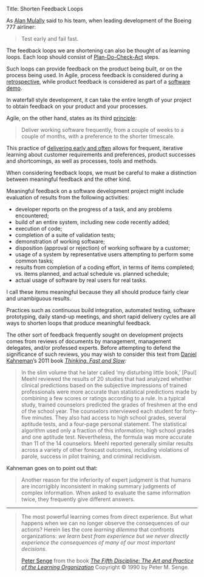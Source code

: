 Title: Shorten Feedback Loops

As <a href="https://en.wikipedia.org/wiki/Alan_Mulally" target="ref">Alan Mulally</a> said to his team, when leading development of the Boeing 777 airliner:

> Test early and fail fast.

The feedback loops we are shortening can also be thought of as learning loops. Each loop should consist of [Plan-Do-Check-Act][pdca] steps.

Such loops can provide feedback on the product being built, or on the process being used. In Agile, process feedback is considered during a <a href="https://www.scrumalliance.org/community/articles/2014/april/key-elements-of-sprint-retrospective" target="ref">retrospective</a>, while product feedback is considered as part of a <a href="http://agileforall.com/how-to-give-a-great-sprint-demo/" target="ref">software demo</a>.

In waterfall style development, it can take the entire length of your project to obtain feedback on your product and your processes.

Agile, on the other hand, states as its third [principle][beck-et-al-2001-p]:

> Deliver working software frequently, from a couple of weeks to a couple of months, with a preference to the shorter timescale.

This practice of [delivering early and often][deliver] allows for frequent, iterative learning about customer requirements and preferences, product successes and shortcomings, as well as processes, tools and methods.

When considering feedback loops, we must be careful to make a distinction between meaningful feedback and the other kind.

Meaningful feedback on a software development project might include evaluation of results from the following activities:

* developer reports on the progress of a task, and any problems encountered;
* build of an entire system, including new code recently added;
* execution of code;
* completion of a suite of validation tests;
* demonstration of working software;
* disposition (approval or rejection) of working software by a customer;
* usage of a system by representative users attempting to perform some common tasks;
* results from completion of a coding effort, in terms of items completed; vs. items planned, and actual schedule vs. planned schedule;
* actual usage of software by real users for real tasks.

I call these items meaningful because they all should produce fairly clear and unambiguous results.

Practices such as continuous build integration, automated testing, software prototyping, daily stand-up meetings, and short rapid delivery cycles are all ways to shorten loops that produce meaningful feedback.

The other sort of feedback frequently sought on development projects comes from reviews of documents by management, management delegates, and/or professed experts. Before attempting to defend the significance of such reviews, you may wish to consider this text from <a href="http://en.wikipedia.org/wiki/Daniel_Kahneman" target="ref">Daniel Kahneman</a>&#8217;s 2011 book <cite><a href="bibliography.html#kahneman-2011">Thinking, Fast and Slow</a>:

> In the slim volume that he later called &#8216;my disturbing little book,&#8217; [Paul] Meehl reviewed the results of 20 studies that had analyzed whether clinical predictions based on the subjective impressions of trained professionals were more accurate than statistical predictions made by combining a few scores or ratings according to a rule. In a typical study, trained counselors predicted the grades of freshmen at the end of the school year. The counselors interviewed each student for forty-five minutes. They also had access to high school grades, several aptitude tests, and a four-page personal statement. The statistical algorithm used only a fraction of this information; high school grades and one aptitude test. Nevertheless, the formula was more accurate than 11 of the 14 counselors. Meehl reported generally similar results across a variety of other forecast outcomes, including violations of parole, success in pilot training, and criminal recidivism.</p>

Kahneman goes on to point out that:

> Another reason for the inferiority of expert judgment is that humans are incorrigibly inconsistent in making summary judgments of complex information. When asked to evaluate the same information twice, they frequently give different answers.


----

<blockquote>
<p>
The most powerful learning comes from direct experience. But what happens when we can no longer observe the consequences of our actions? Herein lies the core <em>learning dilemma</em> that confronts organizations:<em> we learn best from experience but we never directly experience the consequences of many of our most important decisions.</em> </p>

<footer>
<a href="http://en.wikipedia.org/wiki/Peter_Senge" target="ref">Peter Senge</a> from the book <cite><a href="bibliography.html#senge-1990">The Fifth Discipline: The Art and Practice of the Learning Organization</a></cite> Copyright &copy; 1990 by Peter M. Senge.
</footer>
</blockquote>



[beck-et-al-2001-p]: bibliography.html#beck-et-al-2001-p
[deliver]: deliver-early-and-often.html
[pdca]: plan-do-check-act.html

